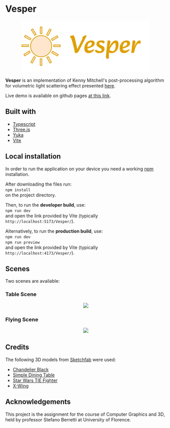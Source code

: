 # Vesper

<p align="center">
  <img src="https://github.com/dadoPuccio/Vesper/blob/master/images/logo.png" />
</p>

**Vesper** is an implementation of Kenny Mitchell's post-processing algorithm for volumetric light scattering effect presented [here](https://developer.nvidia.com/gpugems/gpugems3/part-ii-light-and-shadows/chapter-13-volumetric-light-scattering-post-process).  

Live demo is available on github pages [at this link](https://dadopuccio.github.io/Vesper/).

## Built with
* [Typescript](https://www.typescriptlang.org/)
* [Three.js](https://www.typescriptlang.org/)
* [Yuka](https://mugen87.github.io/yuka/)
* [Vite](https://vitejs.dev/guide/features.html)

## Local installation
In order to run the application on your device you need a working [npm](https://www.npmjs.com) installation.  

After downloading the files run:  
``` npm install ```  
on the project directory.

Then, to run the **developer build**, use:  
``` npm run dev ```  
and open the link provided by Vite (typically ``` http://localhost:5173/Vesper/ ```).

Alternatively, to run the **production build**, use:  
``` npm run dev ```  
``` npm run preview ```  
and open the link provided by Vite (typically ``` http://localhost:4173/Vesper/ ```).

## Scenes
Two scenes are available:

### Table Scene
<p align="center">
  <img src="https://github.com/dadoPuccio/Vesper/blob/master/images/TableScene.png" width="800px" />
</p>

### Flying Scene
<p align="center">
  <img src="https://github.com/dadoPuccio/Vesper/blob/master/images/FlyingScene.png" width="800px" />
</p>

## Credits
The following 3D models from [Sketchfab](https://sketchfab.com/) were used:
* [Chandelier Black](https://sketchfab.com/3d-models/chandelier-black-c66c187d0ed44d759d2b6564fbc83a9c)
* [Simple Dining Table](https://sketchfab.com/3d-models/simple-dining-table-a6deba91a7f9435082369e33f8db0dd6)
* [Star Wars TIE Fighter](https://sketchfab.com/3d-models/star-wars-tie-fighter-7168fab6ee2a4c62979c3dbfa05458f0)
* [X-Wing](https://sketchfab.com/3d-models/x-wing-6fdd3b18c4b245bf9eba1fd32611496a)

## Acknowledgements
This project is the assignment for the course of Computer Graphics and 3D, held by professor Stefano Berretti at University of Florence.
